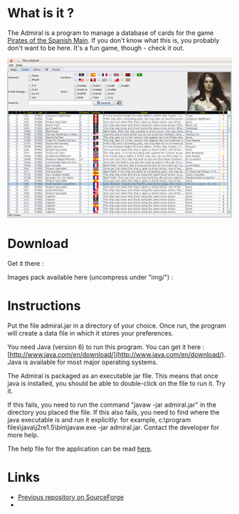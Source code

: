 # What is it ?

The Admiral is a program to manage a database of cards for the game [Pirates of the Spanish Main](en.wikipedia.org/wiki/Pirates_of_the_Spanish_Main). If you don't know what this is, you probably don't want to be here. It's a fun game, though - check it out.

![screenshot](screenshot.png)

# Download

Get it there :

Images pack available here (uncompress under "img/") : 

# Instructions

Put the file admiral.jar in a directory of your choice. Once run, the program will create a data file in which it stores your preferences.

You need Java (version 6) to run this program. You can get it here : [http://www.java.com/en/download/](http://www.java.com/en/download/). Java is available for most major operating systems.

The Admiral is packaged as an executable jar file. This means that once java is installed, you should be able to double-click on the file to run it. Try it.

If this fails, you need to run the command "javaw -jar admiral.jar" in the directory you placed the file.
If this also fails, you need to find where the java executable is and run it explicitly: for example, c:\program files\java\j2re1.5\bin\javaw.exe -jar admiral.jar. Contact the developer for more help.

The help file for the application can be read [here](https://github.com/SR-G/theadmiral/blob/master/src/main/resources/help/help.html).

# Links

* [Previous repository on SourceForge](http://theadmiral.sourceforge.net/)
* 
